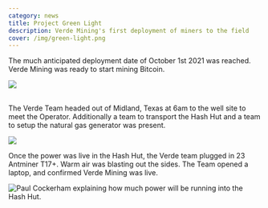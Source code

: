 ```yaml
---
category: news
title: Project Green Light
description: Verde Mining's first deployment of miners to the field
cover: /img/green-light.png
---
```

The much anticipated deployment date of October 1st 2021 was reached. Verde Mining was ready to start mining Bitcoin. 

![](/img/second-green.png)

\
The Verde Team headed out of Midland, Texas at 6am to the well site to meet the Operator. Additionally a team to transport the Hash Hut and a team to setup the natural gas generator was present.

![](/img/third-green.png)

Once the power was live in the Hash Hut, the Verde team plugged in 23 Antminer T17+. Warm air was blasting out the sides. The Team opened a laptop, and confirmed Verde Mining was live.

![Paul Cockerham explaining how much power will be running into the Hash Hut.](/img/forth-green.png)
